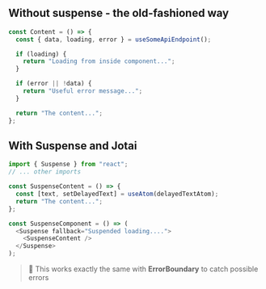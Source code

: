 ## Without suspense - the old-fashioned way

```ts
const Content = () => {
  const { data, loading, error } = useSomeApiEndpoint();

  if (loading) {
    return "Loading from inside component...";
  }

  if (error || !data) {
    return "Useful error message...";
  }

  return "The content...";
};
```

## With Suspense and Jotai

```ts
import { Suspense } from "react";
// ... other imports

const SuspenseContent = () => {
  const [text, setDelayedText] = useAtom(delayedTextAtom);
  return "The content...";
};

const SuspenseComponent = () => (
  <Suspense fallback="Suspended loading....">
    <SuspenseContent />
  </Suspense>
);
```

> 📌 This works exactly the same with **ErrorBoundary** to catch possible errors
